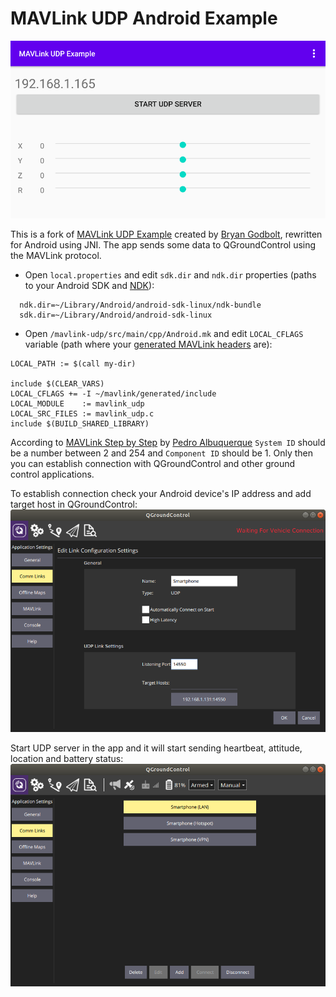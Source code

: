 MAVLink UDP Android Example
================

![screenshot](screenshots/pl.bezzalogowe.mavlink_en_001.png)

This is a fork of [MAVLink UDP Example](https://github.com/mavlink/mavlink/tree/master/examples/linux) created by [Bryan Godbolt](https://github.com/godbolt), rewritten for Android using JNI. The app sends some data to QGroundControl using the MAVLink protocol.

 - Open `local.properties` and edit `sdk.dir` and `ndk.dir` properties (paths to your Android SDK and [NDK](https://developer.android.com/ndk/downloads)):

```
  ndk.dir=~/Library/Android/android-sdk-linux/ndk-bundle
  sdk.dir=~/Library/Android/android-sdk-linux
```

 - Open `/mavlink-udp/src/main/cpp/Android.mk` and edit `LOCAL_CFLAGS` variable (path where your [generated MAVLink headers](https://mavlink.io/en/getting_started/generate_libraries.html) are):

```
LOCAL_PATH := $(call my-dir)

include $(CLEAR_VARS)
LOCAL_CFLAGS += -I ~/mavlink/generated/include
LOCAL_MODULE    := mavlink_udp
LOCAL_SRC_FILES := mavlink_udp.c
include $(BUILD_SHARED_LIBRARY)
```

According to [MAVLink Step by Step](https://discuss.ardupilot.org/t/mavlink-step-by-step/9629) by [Pedro Albuquerque](https://discuss.ardupilot.org/u/Pedro_Albuquerque) `System ID` should be a number between 2 and 254 and `Component ID` should be 1. Only then you can establish connection with QGroundControl and other ground control applications.

To establish connection check your Android device's IP address and add target host in QGroundControl:
![screenshot](screenshots/pl.bezzalogowe.mavlink_en_003.png)

Start UDP server in the app and it will start sending heartbeat, attitude, location and battery status:
![screenshot](screenshots/pl.bezzalogowe.mavlink_en_004.png)
